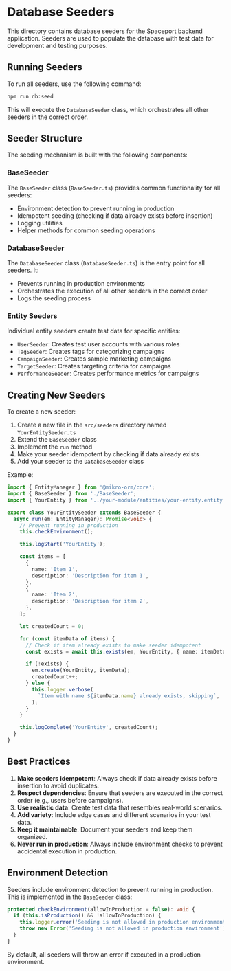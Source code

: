 # Database Seeders

This directory contains database seeders for the Spaceport backend application. Seeders are used to populate the database with test data for development and testing purposes.

## Running Seeders

To run all seeders, use the following command:

```bash
npm run db:seed
```

This will execute the `DatabaseSeeder` class, which orchestrates all other seeders in the correct order.

## Seeder Structure

The seeding mechanism is built with the following components:

### BaseSeeder

The `BaseSeeder` class (`BaseSeeder.ts`) provides common functionality for all seeders:

- Environment detection to prevent running in production
- Idempotent seeding (checking if data already exists before insertion)
- Logging utilities
- Helper methods for common seeding operations

### DatabaseSeeder

The `DatabaseSeeder` class (`DatabaseSeeder.ts`) is the entry point for all seeders. It:

- Prevents running in production environments
- Orchestrates the execution of all other seeders in the correct order
- Logs the seeding process

### Entity Seeders

Individual entity seeders create test data for specific entities:

- `UserSeeder`: Creates test user accounts with various roles
- `TagSeeder`: Creates tags for categorizing campaigns
- `CampaignSeeder`: Creates sample marketing campaigns
- `TargetSeeder`: Creates targeting criteria for campaigns
- `PerformanceSeeder`: Creates performance metrics for campaigns

## Creating New Seeders

To create a new seeder:

1. Create a new file in the `src/seeders` directory named `YourEntitySeeder.ts`
2. Extend the `BaseSeeder` class
3. Implement the `run` method
4. Make your seeder idempotent by checking if data already exists
5. Add your seeder to the `DatabaseSeeder` class

Example:

```typescript
import { EntityManager } from '@mikro-orm/core';
import { BaseSeeder } from './BaseSeeder';
import { YourEntity } from '../your-module/entities/your-entity.entity';

export class YourEntitySeeder extends BaseSeeder {
  async run(em: EntityManager): Promise<void> {
    // Prevent running in production
    this.checkEnvironment();

    this.logStart('YourEntity');

    const items = [
      {
        name: 'Item 1',
        description: 'Description for item 1',
      },
      {
        name: 'Item 2',
        description: 'Description for item 2',
      },
    ];

    let createdCount = 0;

    for (const itemData of items) {
      // Check if item already exists to make seeder idempotent
      const exists = await this.exists(em, YourEntity, { name: itemData.name });

      if (!exists) {
        em.create(YourEntity, itemData);
        createdCount++;
      } else {
        this.logger.verbose(
          `Item with name ${itemData.name} already exists, skipping`,
        );
      }
    }

    this.logComplete('YourEntity', createdCount);
  }
}
```

## Best Practices

1. **Make seeders idempotent**: Always check if data already exists before insertion to avoid duplicates.
2. **Respect dependencies**: Ensure that seeders are executed in the correct order (e.g., users before campaigns).
3. **Use realistic data**: Create test data that resembles real-world scenarios.
4. **Add variety**: Include edge cases and different scenarios in your test data.
5. **Keep it maintainable**: Document your seeders and keep them organized.
6. **Never run in production**: Always include environment checks to prevent accidental execution in production.

## Environment Detection

Seeders include environment detection to prevent running in production. This is implemented in the `BaseSeeder` class:

```typescript
protected checkEnvironment(allowInProduction = false): void {
  if (this.isProduction() && !allowInProduction) {
    this.logger.error('Seeding is not allowed in production environment');
    throw new Error('Seeding is not allowed in production environment');
  }
}
```

By default, all seeders will throw an error if executed in a production environment.
